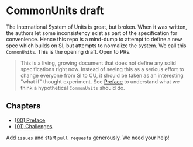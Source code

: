 # CommonUnits draft
The International System of Units is great, but broken. When it was written, the authors let some inconsistency exist as part of the specification for convenience. Hence this repo is a mind-dump to attempt to define a new spec which builds on SI, but attempts to normalize the system. We call this `CommonUnits`. This is the opening draft. Open to PRs.

> This is a living, growing document that does not define any solid specifications right now. Instead of seeing this as a serious effort to change everyone from SI to CU, it should be taken as an interesting "what if" thought experiment. See [Preface](docs/0.Preface.MD) to understand what we think a hypothetical `CommonUnits` should do.

## Chapters
- [[00] Preface](docs/0.Preface.MD)
- [[01] Challenges](docs/1.Challenges.MD)

Add `issues` and start `pull requests` generously. We need your help!
